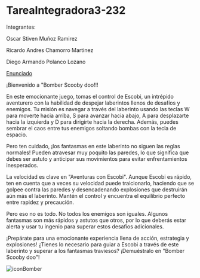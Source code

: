 # TareaIntegradora3-232

Integrantes:

Oscar Stiven Muñoz Ramirez

Ricardo Andres Chamorro Martinez

Diego Armando Polanco Lozano

[Enunciado](https://docs.google.com/document/d/1s_AX4SIW261CW7jWDRyuWMghspTFslC2/edit?usp=sharing&ouid=109415827520879394849&rtpof=true&sd=true)

¡Bienvenido a "Bomber Scooby doo!!!

En este emocionante juego, tomas el control de Escobi, un intrépido aventurero con la habilidad de despejar laberintos llenos de desafíos y enemigos. Tu misión es navegar a través del laberinto usando las teclas W para moverte hacia arriba, S para avanzar hacia abajo, A para desplazarte hacia la izquierda y D para dirigirte hacia la derecha. Además, puedes sembrar el caos entre tus enemigos soltando bombas con la tecla de espacio.

Pero ten cuidado, ¡los fantasmas en este laberinto no siguen las reglas normales! Pueden atravesar muy poquito las paredes, lo que significa que debes ser astuto y anticipar sus movimientos para evitar enfrentamientos inesperados.

La velocidad es clave en "Aventuras con Escobi". Aunque Escobi es rápido, ten en cuenta que a veces su velocidad puede traicionarlo, haciendo que se golpee contra las paredes y desencadenando explosiones que destruirán aún más el laberinto. Mantén el control y encuentra el equilibrio perfecto entre rapidez y precaución.

Pero eso no es todo. No todos los enemigos son iguales. Algunos fantasmas son más rápidos y astutos que otros, por lo que deberás estar alerta y usar tu ingenio para superar estos desafíos adicionales.

¡Prepárate para una emocionante experiencia llena de acción, estrategia y explosiones! ¿Tienes lo necesario para guiar a Escobi a través de este laberinto y superar a los fantasmas traviesos? ¡Demuéstralo en "Bomber Scooby doo"!

![iconBomber](https://github.com/APO-2/tarea-integradora-3-2023-2-boomberscoobydoo/assets/118563635/002284b4-2766-4fe7-b9a4-caefc0685ed5)

